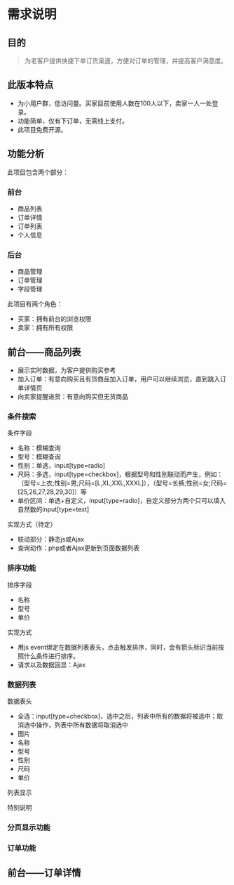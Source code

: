 # 需求说明


## 目的

> 为老客户提供快捷下单订货渠道，方便对订单的管理，并提高客户满意度。

此版本特点
---------

* 为小用户群，低访问量。买家目前使用人数在100人以下，卖家一人一处登录。
* 功能简单，仅有下订单，无需线上支付。
* 此项目免费开源。

功能分析
-------

此项目包含两个部分：

### 前台
* 商品列表
* 订单详情
* 订单列表
* 个人信息

### 后台
* 商品管理
* 订单管理
* 字段管理

此项目有两个角色：
* 买家：拥有前台的浏览权限
* 卖家：拥有所有权限




前台——商品列表
-------------

* 展示实时数据，为客户提供购买参考
* 加入订单：有意向购买且有货商品加入订单，用户可以继续浏览，直到跳入订单详情页
* 向卖家提醒进货：有意向购买但无货商品

### 条件搜索
条件字段
* 名称：模糊查询
* 型号：模糊查询
* 性别：单选，input[type=radio]
* 尺码：多选，input[type=checkbox]，根据型号和性别联动而产生，例如：（型号=上衣;性别=男;尺码=[L,XL,XXL,XXXL]），（型号=长裤;性别=女;尺码=[25,26,27,28,29,30]）等
* 单价区间：单选+自定义，input[type=radio]，自定义部分为两个只可以填入自然数的input[type=text]

实现方式（待定）
* 联动部分：静态js或Ajax
* 查询动作：php或者Ajax更新到页面数据列表

### 排序功能
排序字段
* 名称
* 型号
* 单价

实现方式
* 用js event绑定在数据列表表头，点击触发排序，同时，会有箭头标识当前按照什么条件进行排序。
* 请求以及数据回显：Ajax

### 数据列表
数据表头
* 全选：input[type=checkbox]，选中之后，列表中所有的数据将被选中；取消选中操作，列表中所有数据将取消选中
* 图片
* 名称
* 型号
* 性别
* 尺码
* 单价

列表显示

特别说明


### 分页显示功能
### 订单功能

前台——订单详情
-------------
